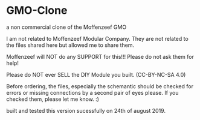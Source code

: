 # GMO-Clone
a non commercial clone of the Moffenzeef GMO

I am not related to Moffenzeef Modular Company. 
They are not related to the files shared here but allowed me to share them. 

Moffenzeef will NOT do any SUPPORT for this!!! Please do not ask them for help! 

Please do NOT ever SELL the DIY Module you built. 
(CC-BY-NC-SA 4.0)

Before ordering, the files, especially the schemantic should be checked for errors or missing connections by a second pair of eyes please. If you checked them, please let me know. :)

built and tested this version sucessfully on 24th of august 2019. 
